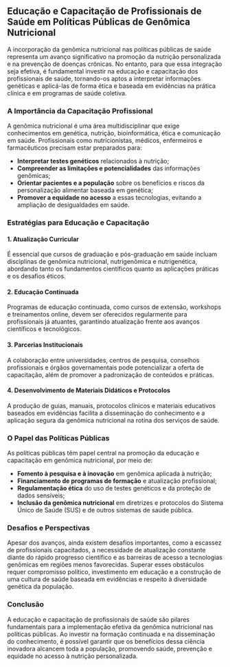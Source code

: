 
## Educação e Capacitação de Profissionais de Saúde em Políticas Públicas de Genômica Nutricional

A incorporação da genômica nutricional nas políticas públicas de saúde representa um avanço significativo na promoção da nutrição personalizada e na prevenção de doenças crônicas. No entanto, para que essa integração seja efetiva, é fundamental investir na educação e capacitação dos profissionais de saúde, tornando-os aptos a interpretar informações genéticas e aplicá-las de forma ética e baseada em evidências na prática clínica e em programas de saúde coletiva.

### A Importância da Capacitação Profissional

A genômica nutricional é uma área multidisciplinar que exige conhecimentos em genética, nutrição, bioinformática, ética e comunicação em saúde. Profissionais como nutricionistas, médicos, enfermeiros e farmacêuticos precisam estar preparados para:

- **Interpretar testes genéticos** relacionados à nutrição;
- **Compreender as limitações e potencialidades** das informações genômicas;
- **Orientar pacientes e a população** sobre os benefícios e riscos da personalização alimentar baseada em genética;
- **Promover a equidade no acesso** a essas tecnologias, evitando a ampliação de desigualdades em saúde.

### Estratégias para Educação e Capacitação

#### 1. **Atualização Curricular**

É essencial que cursos de graduação e pós-graduação em saúde incluam disciplinas de genômica nutricional, nutrigenômica e nutrigenética, abordando tanto os fundamentos científicos quanto as aplicações práticas e os desafios éticos.

#### 2. **Educação Continuada**

Programas de educação continuada, como cursos de extensão, workshops e treinamentos online, devem ser oferecidos regularmente para profissionais já atuantes, garantindo atualização frente aos avanços científicos e tecnológicos.

#### 3. **Parcerias Institucionais**

A colaboração entre universidades, centros de pesquisa, conselhos profissionais e órgãos governamentais pode potencializar a oferta de capacitação, além de promover a padronização de conteúdos e práticas.

#### 4. **Desenvolvimento de Materiais Didáticos e Protocolos**

A produção de guias, manuais, protocolos clínicos e materiais educativos baseados em evidências facilita a disseminação do conhecimento e a aplicação segura da genômica nutricional na rotina dos serviços de saúde.

### O Papel das Políticas Públicas

As políticas públicas têm papel central na promoção da educação e capacitação em genômica nutricional, por meio de:

- **Fomento à pesquisa e à inovação** em genômica aplicada à nutrição;
- **Financiamento de programas de formação** e atualização profissional;
- **Regulamentação ética** do uso de testes genéticos e da proteção de dados sensíveis;
- **Inclusão da genômica nutricional** em diretrizes e protocolos do Sistema Único de Saúde (SUS) e de outros sistemas de saúde pública.

### Desafios e Perspectivas

Apesar dos avanços, ainda existem desafios importantes, como a escassez de profissionais capacitados, a necessidade de atualização constante diante do rápido progresso científico e as barreiras de acesso a tecnologias genômicas em regiões menos favorecidas. Superar esses obstáculos requer compromisso político, investimento em educação e a construção de uma cultura de saúde baseada em evidências e respeito à diversidade genética da população.

### Conclusão

A educação e capacitação de profissionais de saúde são pilares fundamentais para a implementação efetiva da genômica nutricional nas políticas públicas. Ao investir na formação continuada e na disseminação do conhecimento, é possível garantir que os benefícios dessa ciência inovadora alcancem toda a população, promovendo saúde, prevenção e equidade no acesso à nutrição personalizada.
```
